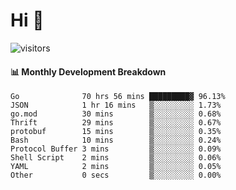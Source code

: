 # Hi 👋
 
![visitors](https://visitor-badge.glitch.me/badge?page_id=sorcererxw.sorcererx)

#### 📊 Monthly Development Breakdown

<!--START_SECTION:waka-->
```text
Go              70 hrs 56 mins █████████▓ 96.13%
JSON            1 hr 16 mins   ▒░░░░░░░░░ 1.73%
go.mod          30 mins        ▒░░░░░░░░░ 0.68%
Thrift          29 mins        ▒░░░░░░░░░ 0.67%
protobuf        15 mins        ▒░░░░░░░░░ 0.35%
Bash            10 mins        ▒░░░░░░░░░ 0.24%
Protocol Buffer 3 mins         ▒░░░░░░░░░ 0.09%
Shell Script    2 mins         ▒░░░░░░░░░ 0.06%
YAML            2 mins         ▒░░░░░░░░░ 0.05%
Other           0 secs         ▒░░░░░░░░░ 0.00%
```
<!--END_SECTION:waka-->
